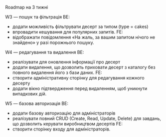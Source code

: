 Roadmap на 3 тижні

W3 — пошук та фільтрація
BE:
-	додати можливість фільтрувати десерт за типом (type = cakes)
-	впровадити кешування для популярних запитів.
FE:
-	відображати повідомлення «На жаль, за вашим запитом нічого не знайдено» у разі порожнього пошуку.

W4 — редагування та видалення
BE:
-	реалізувати для оновлення інформації про десерт
-	додати видалення, що дозволить приховати десерт з каталогу без повного видалення його з бази даних.
FE:
-	cтворити адміністративну сторінку для редагування кожного десерту
-	додати вікно підтвердження перед видаленням, щоб уникнути випадкових дій.

W5 — базова авторизація
BE:
-	додати базову авторизацію для адміністраторів
-	реалізувати повний CRUD (Create, Read, Update, Delete) для завдань, що дозволить керувати виробництвом десертів
FE:
-	cтворити сторінку входу для адміністраторів.

